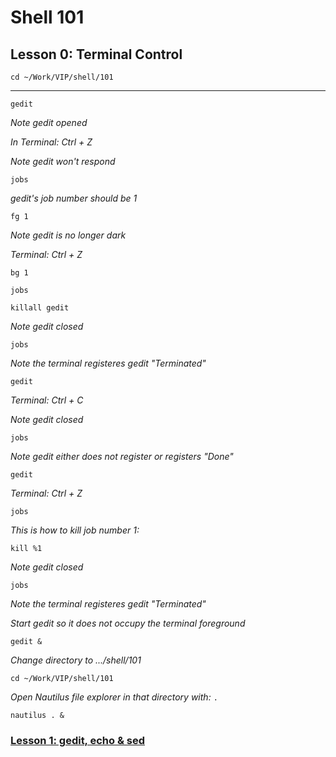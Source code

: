 # Shell 101
## Lesson 0: Terminal Control

`cd ~/Work/VIP/shell/101`

___

`gedit`

*Note gedit opened*

*In Terminal: Ctrl + Z*

*Note gedit won't respond*

`jobs`

*gedit's job number should be 1*

`fg 1`

*Note gedit is no longer dark*

*Terminal: Ctrl + Z*

`bg 1`

`jobs`

`killall gedit`

*Note gedit closed*

`jobs`

*Note the terminal registeres gedit "Terminated"*

`gedit`

*Terminal: Ctrl + C*

*Note gedit closed*

`jobs`

*Note gedit either does not register or registers "Done"*

`gedit`

*Terminal: Ctrl + Z*

`jobs`

*This is how to kill job number 1:*

`kill %1`

*Note gedit closed*

`jobs`

*Note the terminal registeres gedit "Terminated"*

*Start gedit so it does not occupy the terminal foreground*

`gedit &`

*Change directory to .../shell/101*

`cd ~/Work/VIP/shell/101`

*Open Nautilus file explorer in that directory with:* `.`

`nautilus . &`

### [Lesson 1: gedit, echo & sed](https://github.com/inkVerb/vip/blob/master/101-shell/Lesson-01.md)
